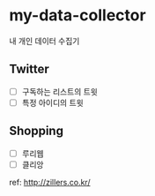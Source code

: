 # my-data-collector
내 개인 데이터 수집기

## Twitter
- [ ] 구독하는 리스트의 트윗
- [ ] 특정 아이디의 트윗

## Shopping
- [ ] 루리웹
- [ ] 클리앙

ref: http://zillers.co.kr/
